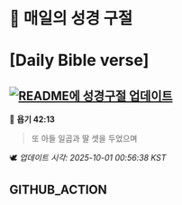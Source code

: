 # 🙏 매일의 성경 구절
# [Daily Bible verse]
## [![README에 성경구절 업데이트](https://github.com/DONGSUKA/first_test/actions/workflows/update-readme-bible.yml/badge.svg)](https://github.com/DONGSUKA/first_test/actions/workflows/update-readme-bible.yml)
<!-- START_BIBLE_VERSE -->
📖 **욥기 42:13**
> 또 아들 일곱과 딸 셋을 두었으며

🕊️ _업데이트 시각: 2025-10-01 00:56:38 KST_
  <!-- END_BIBLE_VERSE -->
## GITHUB_ACTION
